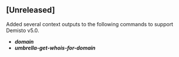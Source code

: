 ## [Unreleased]
Added several context outputs to the following commands to support Demisto v5.0.
  - ***domain***
  - ***umbrella-get-whois-for-domain***